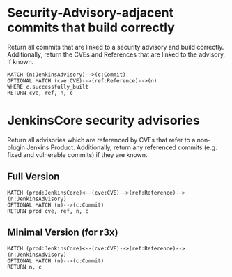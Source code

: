 #
# Security-Advisory-adjacent commits that build correctly

Return all commits that are linked to a security advisory and build correctly.
Additionally, return the CVEs and References that are linked to the advisory, if known.

```cypher
MATCH (n:JenkinsAdvisory)-->(c:Commit)
OPTIONAL MATCH (cve:CVE)-->(ref:Reference)-->(n)
WHERE c.successfully_built
RETURN cve, ref, n, c
```

# JenkinsCore security advisories

Return all advisories which are referenced by CVEs that refer to a non-plugin Jenkins Product.
Additionally, return any referenced commits (e.g. fixed and vulnerable commits) if they are known.

## Full Version
```cypher
MATCH (prod:JenkinsCore)<--(cve:CVE)-->(ref:Reference)-->(n:JenkinsAdvisory)
OPTIONAL MATCH (n)-->(c:Commit)
RETURN prod cve, ref, n, c
```

## Minimal Version (for r3x)
```cypher
MATCH (prod:JenkinsCore)<--(cve:CVE)-->(ref:Reference)-->(n:JenkinsAdvisory)
OPTIONAL MATCH (n)-->(c:Commit)
RETURN n, c
```
